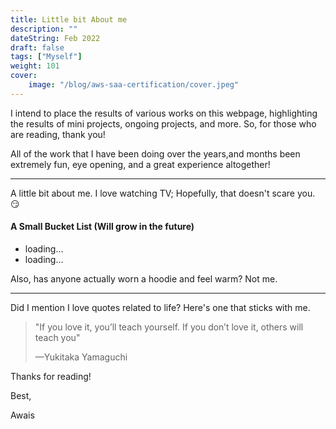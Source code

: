 ```yaml
---
title: Little bit About me
description: ""
dateString: Feb 2022
draft: false
tags: ["Myself"]
weight: 101
cover:
    image: "/blog/aws-saa-certification/cover.jpeg"
---
```




I intend to place the results of various works on this webpage, highlighting the results of mini projects, ongoing projects, and more. So, for those who are reading, thank you!

All of the work that I have been doing over the years,and months been
extremely fun, eye opening, and a great experience altogether!

***

A little bit about me. I love watching TV; Hopefully, that doesn't scare you. :smirk:

#### A Small Bucket List (Will grow in the future)
<ul>
    <li>loading...</li>
    <li>loading...</li>
</ul>

Also, has anyone actually worn a hoodie and feel warm? Not me.

***

Did I mention I love quotes related to life? Here's one that sticks with me.

> "If you love it, you’ll teach yourself. If you don’t love it, others will teach you"
>
> —Yukitaka Yamaguchi

Thanks for reading!

Best,

Awais
